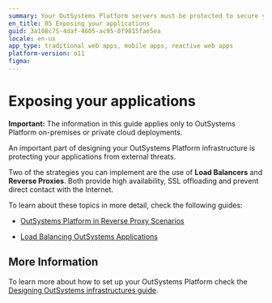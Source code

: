 ```yaml
---
summary: Your OutSystems Platform servers must be protected to secure your end-user applications when exposed to the Internet.
en_title: 05 Exposing your applications
guid: 3a108c75-4daf-4605-ac95-0f9815fae5ea
locale: en-us
app_type: traditional web apps, mobile apps, reactive web apps
platform-version: o11
figma:
---
```


# Exposing your applications

<div class="info" markdown="1">

**Important:** The information in this guide applies only to OutSystems Platform on-premises or private cloud deployments.

</div>

An important part of designing your OutSystems Platform infrastructure is protecting your applications from external threats.

Two of the strategies you can implement are the use of **Load Balancers** and **Reverse Proxies**. Both provide high availability, SSL offloading and prevent direct contact with the Internet.

To learn about these topics in more detail, check the following guides:

* [OutSystems Platform in Reverse Proxy Scenarios](https://success.outsystems.com/Documentation/How-to_Guides/Infrastructure/Using_OutSystems_in_Reverse_Proxy_Scenarios)

* [Load Balancing OutSystems Applications](https://success.outsystems.com/Support/Enterprise_Customers/Maintenance_and_Operations/Load_Balancing_OutSystems_Applications)

## More Information

To learn more about how to set up your OutSystems Platform check the [Designing OutSystems infrastructures guide](https://success.outsystems.com/Documentation/Best_Practices/Infrastructure_management/Designing_OutSystems_Infrastructures).

